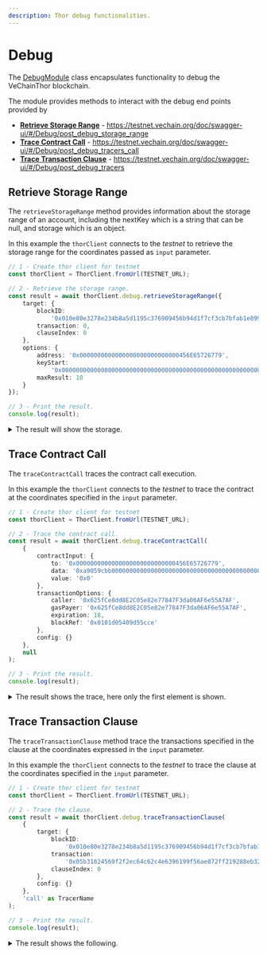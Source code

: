 ```yaml
---
description: Thor debug functionalities.
---
```


# Debug

The [DebugModule](../packages/network/src/thor-client/debug/debug-module.ts) 
class encapsulates functionality to debug the VeChainThor blockchain.

The module provides methods to interact with the debug end points provided by 

* [**Retrieve Storage Range**](#retrieve-storage-range) - https://testnet.vechain.org/doc/swagger-ui/#/Debug/post_debug_storage_range 
* [**Trace Contract Call**](#trace-contract-call) - https://testnet.vechain.org/doc/swagger-ui/#/Debug/post_debug_tracers_call
* [**Trace Transaction Clause**](#trace-transaction-clause) - https://testnet.vechain.org/doc/swagger-ui/#/Debug/post_debug_tracers

## Retrieve Storage Range

The `retrieveStorageRange` method provides information about the storage range of an account, 
including the nextKey which is a string that can be null, and storage which is an object.

In this example the `thorClient` connects to the *testnet* to retrieve the storage range for the coordinates passed
as `input` parameter.

```typescript { name=debug-retrieve-storage-range, category=example }
// 1 - Create thor client for testnet
const thorClient = ThorClient.fromUrl(TESTNET_URL);

// 2 - Retrieve the storage range.
const result = await thorClient.debug.retrieveStorageRange({
    target: {
        blockID:
            '0x010e80e3278e234b8a5d1195c376909456b94d1f7cf3cb7bfab1e8998dbcfa8f',
        transaction: 0,
        clauseIndex: 0
    },
    options: {
        address: '0x0000000000000000000000000000456E65726779',
        keyStart:
            '0x0000000000000000000000000000000000000000000000000000000000000000',
        maxResult: 10
    }
});

// 3 - Print the result.
console.log(result);
```

<details>
<summary>The result will show the storage.</summary>

```json
{
  storage: {
    '0x004f6609cc5d569ecfdbd606d943edc5d83a893186f2942aef5e133e356ed17c': {
      key: '0x9a92ca715ec8529b3ee4dbefd75e142176b92c3d93701808be4e36296718a5f3',
      value: '0x000000000000000000000000000000000000046ff5af2138c51ba45a80000000'
    },
    '0x0065bf3c383c7f05733ee6567e3a1201970bb5f4288d1bdb6d894167f8fc68dd': {
      key: '0xf3dfa1b3c541595cd415aef361e508553fc80af15b3e2e0d9a4e2408f2111ed8',
      value: '0xfffffffffffffffffffffffffffffffffffffffffffffe280bc404dc5470db3e'
    },
    '0x01783f86c9e29f37f3277ed5abb62353ef8baf304337e511f1b5edefc9756b23': {
      key: '0x01cfb1f8b52bdbeb1178ba8fc499479815330143d1acddb9c9d5686cd596ec24',
      value: '0x0000000000000000000000000000000000000010000000000000000000000000'
    },
    '0x0195180093382541d5396e797bd49250b1664fe8db68ff5c1d53ca95046f4549': {
      key: '0x3f4626c77582db20d0d690ce3ad9bfde8f9dd508c0212a187684678bd9dc397a',
      value: '0x000000000000000000000000000000000000000082eed4d8eb7286de6e540000'
    },
    '0x02631b1c9d1e3f1360c4c6ee00ea48161dc85a0e153a0a484429bbcef16e581e': {
      key: '0xc5e3f1ff368ddfee94124549ec19d8a50547b5cb0cc55ba72188b7159fb3ab3f',
      value: '0x00000000000000000000000000000000000000000052b7d2dcc80cd2e4000000'
    },
    '0x038658243306b2d07b512b04e6ddd4d70c49fd93969d71d51b0af7cf779d1c8f': {
      key: '0x87b232cdb2002f97b61df380acf088f13e5006543d63780567aa2b886c6a1a90',
      value: '0x00000000000000000000000000000000000000000052b7cd7100aea580f00000'
    },
    '0x03969104d4e5233e212c939a85ef26b8156e2fbb0485d6d751c677e854e9ba55': {
      key: '0xa887493a2b531915738a065a24263abae3722b9a8928a96c14c1f52a05964f23',
      value: '0x00000000000000000000000000000000000000000000003635c9adc5dea00000'
    },
    '0x04379cd040e82a999f53dba26500b68e4dd783b2039d723fe9e06edecfc8c9f1': {
      key: '0x831ade39167b84e87f89fd4cd0bcec5783d2281fe44d2bc6cb93daaff46d569e',
      value: '0x000000000000000000000000000000000000000000002a1b4ae1206dd9bd0000'
    },
    '0x0465f4b6f9fccdb2ad6f4eac8aa7731bfe4c78f6cf22f397b5ef10398d4d5771': {
      key: '0x5d56afd38de44f293bdce388b7d98120f55971a0f3a608797f1ddaced0f2b047',
      value: '0x00000000000000000000000000000000000000000052b7c8053950781de00000'
    },
    '0x04af8500fb85efaaa5f171ef60708fc306c474011fabb6fbafcb626f09661a01': {
      key: '0x136aee904ebcade77dc8d3c6e48a2365b1d9dff83f78eb90d2f6e5ef4a6466c6',
      value: '0x000000000000000000000000008ca1a3b5cbedeb0f1a0900000080845b322ac0'
    }
  },
  nextKey: '0x04e9569439bd218fce594dbd705b41f2afe6b6d8abcb9c5aaa5b1a52b7ab7cea'
}
```
</details>

## Trace Contract Call

The `traceContractCall` traces the contract call execution.

In this example the `thorClient` connects to the *testnet* to trace the contract at the coordinates specified in
the `input` parameter.

```typescript { name=debug-trace-contract-call, category=example }
// 1 - Create thor client for testnet
const thorClient = ThorClient.fromUrl(TESTNET_URL);

// 2 - Trace the contract call.
const result = await thorClient.debug.traceContractCall(
    {
        contractInput: {
            to: '0x0000000000000000000000000000456E65726779',
            data: '0xa9059cbb0000000000000000000000000000000000000000000000000000456e65726779000000000000000000000000000000000000000000000004563918244f400000',
            value: '0x0'
        },
        transactionOptions: {
            caller: '0x625fCe8dd8E2C05e82e77847F3da06AF6e55A7AF',
            gasPayer: '0x625fCe8dd8E2C05e82e77847F3da06AF6e55A7AF',
            expiration: 18,
            blockRef: '0x0101d05409d55cce'
        },
        config: {}
    },
    null
);

// 3 - Print the result.
console.log(result);
```

<details>
<summary>The result shows the trace, here only the first element is shown.</summary>

```json
{
  gas: 0,
  failed: false,
  returnValue: '0000000000000000000000000000000000000000000000000000000000000001',
  structLogs: [
    {
      pc: 0,
      op: 'PUSH1',
      gas: 50000000,
      gasCost: 3,
      depth: 1,
      stack: []
    }
  ]
}
```
</details>

## Trace Transaction Clause

The `traceTransactionClause` method trace the transactions specified in the clause at the
coordinates expressed in the `input` parameter.

In this example the `thorClient` connects to the *testnet* to trace the clause at the coordinates specified in
the `input` parameter.

```typescript { name=debug-trace-transaction-clause, category=example }
// 1 - Create thor client for testnet
const thorClient = ThorClient.fromUrl(TESTNET_URL);

// 2 - Trace the clause.
const result = await thorClient.debug.traceTransactionClause(
    {
        target: {
            blockID:
                '0x010e80e3278e234b8a5d1195c376909456b94d1f7cf3cb7bfab1e8998dbcfa8f',
            transaction:
                '0x05b31824569f2f2ec64c62c4e6396199f56ae872ff219288eb3293b4a36e7b0f',
            clauseIndex: 0
        },
        config: {}
    },
    'call' as TracerName
);

// 3 - Print the result.
console.log(result);
```

<details>
<summary>The result shows the following.</summary>

```json
{
  from: '0x105199a26b10e55300cb71b46c5b5e867b7df427',
  gas: '0x8b92',
  gasUsed: '0x50fa',
  to: '0xaa854565401724f7061e0c366ca132c87c1e5f60',
  input: '0xf14fcbc800d770b9faa11ba944366f3e7a14c166f780ece542e557e0b7fe4870fcbe8dbe',
  value: '0x0',
  type: 'CALL'
}
```
</details>
